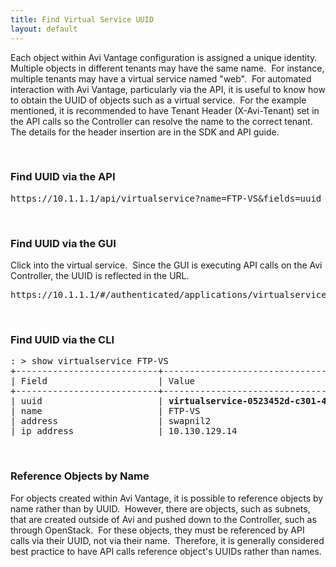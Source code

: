 ```yaml
---
title: Find Virtual Service UUID
layout: default
---
```

Each object within Avi Vantage configuration is assigned a unique identity.  Multiple objects in different tenants may have the same name.  For instance, multiple tenants may have a virtual service named "web".  For automated interaction with Avi Vantage, particularly via the API, it is useful to know how to obtain the UUID of objects such as a virtual service.  For the example mentioned, it is recommended to have Tenant Header (X-Avi-Tenant) set in the API calls so the Controller can resolve the name to the correct tenant. The details for the header insertion are in the SDK and API guide.

 

### Find UUID via the API

<pre>https://10.1.1.1/api/virtualservice?name=FTP-VS&amp;fields=uuid</pre>

 

### Find UUID via the GUI

Click into the virtual service.  Since the GUI is executing API calls on the Avi Controller, the UUID is reflected in the URL.
<pre>https://10.1.1.1/#/authenticated/applications/virtualservice/<strong>virtualservice-0523452d-c301-4817-a5e0-ee66b95bd287</strong>/analytics?timeframe=6h</pre>

 

### Find UUID via the CLI

<pre>: &gt; show virtualservice FTP-VS
+---------------------------+-----------------------------------------------------+
| Field&nbsp;&nbsp;&nbsp;&nbsp;&nbsp;&nbsp;&nbsp;&nbsp;&nbsp;&nbsp;&nbsp;&nbsp;&nbsp;&nbsp;&nbsp;&nbsp;&nbsp;&nbsp;&nbsp;&nbsp; | Value&nbsp;&nbsp;&nbsp;&nbsp;&nbsp;&nbsp;&nbsp;&nbsp;&nbsp;&nbsp;&nbsp;&nbsp;&nbsp;&nbsp;&nbsp;&nbsp;&nbsp;&nbsp;&nbsp;&nbsp;&nbsp;&nbsp;&nbsp;&nbsp;&nbsp;&nbsp;&nbsp;&nbsp;&nbsp;&nbsp;&nbsp;&nbsp;&nbsp;&nbsp;&nbsp;&nbsp;&nbsp;&nbsp;&nbsp;&nbsp;&nbsp;&nbsp;&nbsp;&nbsp;&nbsp;&nbsp; |
+---------------------------+-----------------------------------------------------+
| uuid&nbsp;&nbsp;&nbsp;&nbsp;&nbsp;&nbsp;&nbsp;&nbsp;&nbsp;&nbsp;&nbsp;&nbsp;&nbsp;&nbsp;&nbsp;&nbsp;&nbsp;&nbsp;&nbsp;&nbsp;&nbsp; | <strong>virtualservice-0523452d-c301-4817-a5e0-ee66b95bd287</strong> |
| name&nbsp;&nbsp;&nbsp;&nbsp;&nbsp;&nbsp;&nbsp;&nbsp;&nbsp;&nbsp;&nbsp;&nbsp;&nbsp;&nbsp;&nbsp;&nbsp;&nbsp;&nbsp;&nbsp;&nbsp;&nbsp; | FTP-VS&nbsp;&nbsp;&nbsp;&nbsp;&nbsp;&nbsp;&nbsp;&nbsp;&nbsp;&nbsp;&nbsp;&nbsp;&nbsp;&nbsp;&nbsp;&nbsp;&nbsp;&nbsp;&nbsp;&nbsp;&nbsp;&nbsp;&nbsp;&nbsp;&nbsp;&nbsp;&nbsp;&nbsp;&nbsp;&nbsp;&nbsp;&nbsp;&nbsp;&nbsp;&nbsp;&nbsp;&nbsp;&nbsp;&nbsp;&nbsp;&nbsp;&nbsp;&nbsp;&nbsp;&nbsp; |
| address&nbsp;&nbsp;&nbsp;&nbsp;&nbsp;&nbsp;&nbsp;&nbsp;&nbsp;&nbsp;&nbsp;&nbsp;&nbsp;&nbsp;&nbsp;&nbsp;&nbsp;&nbsp; | swapnil2&nbsp;&nbsp;&nbsp;&nbsp;&nbsp;&nbsp;&nbsp;&nbsp;&nbsp;&nbsp;&nbsp;&nbsp;&nbsp;&nbsp;&nbsp;&nbsp;&nbsp;&nbsp;&nbsp;&nbsp;&nbsp;&nbsp;&nbsp;&nbsp;&nbsp;&nbsp;&nbsp;&nbsp;&nbsp;&nbsp;&nbsp;&nbsp;&nbsp;&nbsp;&nbsp;&nbsp;&nbsp;&nbsp;&nbsp;&nbsp;&nbsp;&nbsp;&nbsp; |
| ip_address&nbsp;&nbsp;&nbsp;&nbsp;&nbsp;&nbsp;&nbsp;&nbsp;&nbsp;&nbsp;&nbsp;&nbsp;&nbsp;&nbsp;&nbsp; | 10.130.129.14&nbsp;&nbsp;&nbsp;&nbsp;&nbsp;&nbsp;&nbsp;&nbsp;&nbsp;&nbsp;&nbsp;&nbsp;&nbsp;&nbsp;&nbsp;&nbsp;&nbsp;&nbsp;&nbsp;&nbsp;&nbsp;&nbsp;&nbsp;&nbsp;&nbsp;&nbsp;&nbsp;&nbsp;&nbsp;&nbsp;&nbsp;&nbsp;&nbsp;&nbsp;&nbsp;&nbsp;&nbsp;&nbsp; |</pre>

 

### Reference Objects by Name

For objects created within Avi Vantage, it is possible to reference objects by name rather than by UUID.  However, there are objects, such as subnets, that are created outside of Avi and pushed down to the Controller, such as through OpenStack.  For these objects, they must be referenced by API calls via their UUID, not via their name.  Therefore, it is generally considered best practice to have API calls reference object's UUIDs rather than names.

 